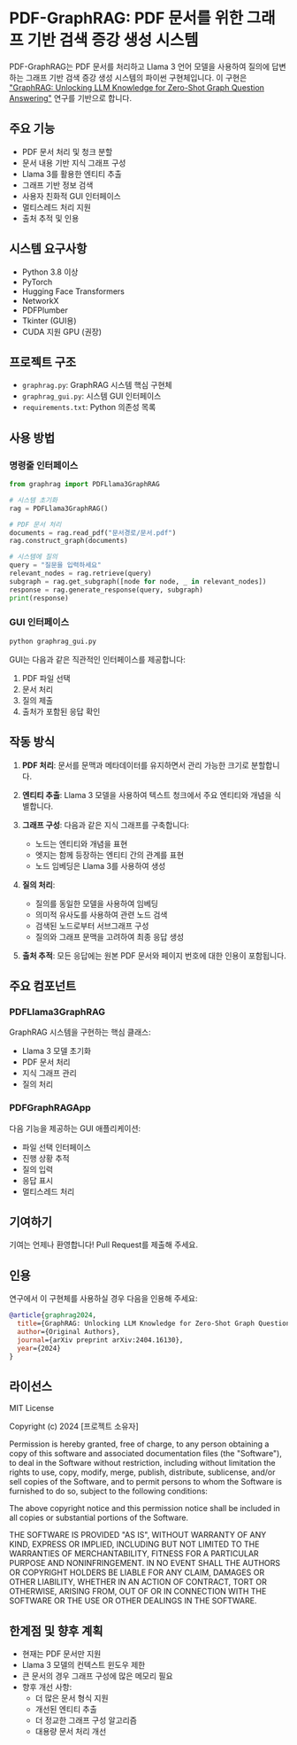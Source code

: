 # PDF-GraphRAG: PDF 문서를 위한 그래프 기반 검색 증강 생성 시스템

PDF-GraphRAG는 PDF 문서를 처리하고 Llama 3 언어 모델을 사용하여 질의에 답변하는 그래프 기반 검색 증강 생성 시스템의 파이썬 구현체입니다. 이 구현은 ["GraphRAG: Unlocking LLM Knowledge for Zero-Shot Graph Question Answering"](https://arxiv.org/pdf/2404.16130) 연구를 기반으로 합니다.

## 주요 기능

- PDF 문서 처리 및 청크 분할
- 문서 내용 기반 지식 그래프 구성
- Llama 3를 활용한 엔티티 추출
- 그래프 기반 정보 검색
- 사용자 친화적 GUI 인터페이스
- 멀티스레드 처리 지원
- 출처 추적 및 인용

## 시스템 요구사항

- Python 3.8 이상
- PyTorch
- Hugging Face Transformers
- NetworkX
- PDFPlumber
- Tkinter (GUI용)
- CUDA 지원 GPU (권장)

## 프로젝트 구조

- `graphrag.py`: GraphRAG 시스템 핵심 구현체
- `graphrag_gui.py`: 시스템 GUI 인터페이스
- `requirements.txt`: Python 의존성 목록

## 사용 방법

### 명령줄 인터페이스

```python
from graphrag import PDFLlama3GraphRAG

# 시스템 초기화
rag = PDFLlama3GraphRAG()

# PDF 문서 처리
documents = rag.read_pdf("문서경로/문서.pdf")
rag.construct_graph(documents)

# 시스템에 질의
query = "질문을 입력하세요"
relevant_nodes = rag.retrieve(query)
subgraph = rag.get_subgraph([node for node, _ in relevant_nodes])
response = rag.generate_response(query, subgraph)
print(response)
```

### GUI 인터페이스

```bash
python graphrag_gui.py
```

GUI는 다음과 같은 직관적인 인터페이스를 제공합니다:
1. PDF 파일 선택
2. 문서 처리
3. 질의 제출
4. 출처가 포함된 응답 확인

## 작동 방식

1. **PDF 처리**: 문서를 문맥과 메타데이터를 유지하면서 관리 가능한 크기로 분할합니다.

2. **엔티티 추출**: Llama 3 모델을 사용하여 텍스트 청크에서 주요 엔티티와 개념을 식별합니다.

3. **그래프 구성**: 다음과 같은 지식 그래프를 구축합니다:
   - 노드는 엔티티와 개념을 표현
   - 엣지는 함께 등장하는 엔티티 간의 관계를 표현
   - 노드 임베딩은 Llama 3를 사용하여 생성

4. **질의 처리**:
   - 질의를 동일한 모델을 사용하여 임베딩
   - 의미적 유사도를 사용하여 관련 노드 검색
   - 검색된 노드로부터 서브그래프 구성
   - 질의와 그래프 문맥을 고려하여 최종 응답 생성

5. **출처 추적**: 모든 응답에는 원본 PDF 문서와 페이지 번호에 대한 인용이 포함됩니다.

## 주요 컴포넌트

### PDFLlama3GraphRAG

GraphRAG 시스템을 구현하는 핵심 클래스:
- Llama 3 모델 초기화
- PDF 문서 처리
- 지식 그래프 관리
- 질의 처리

### PDFGraphRAGApp

다음 기능을 제공하는 GUI 애플리케이션:
- 파일 선택 인터페이스
- 진행 상황 추적
- 질의 입력
- 응답 표시
- 멀티스레드 처리

## 기여하기

기여는 언제나 환영합니다! Pull Request를 제출해 주세요.

## 인용

연구에서 이 구현체를 사용하실 경우 다음을 인용해 주세요:

```bibtex
@article{graphrag2024,
  title={GraphRAG: Unlocking LLM Knowledge for Zero-Shot Graph Question Answering},
  author={Original Authors},
  journal={arXiv preprint arXiv:2404.16130},
  year={2024}
}
```

## 라이선스

MIT License

Copyright (c) 2024 [프로젝트 소유자]

Permission is hereby granted, free of charge, to any person obtaining a copy
of this software and associated documentation files (the "Software"), to deal
in the Software without restriction, including without limitation the rights
to use, copy, modify, merge, publish, distribute, sublicense, and/or sell
copies of the Software, and to permit persons to whom the Software is
furnished to do so, subject to the following conditions:

The above copyright notice and this permission notice shall be included in all
copies or substantial portions of the Software.

THE SOFTWARE IS PROVIDED "AS IS", WITHOUT WARRANTY OF ANY KIND, EXPRESS OR
IMPLIED, INCLUDING BUT NOT LIMITED TO THE WARRANTIES OF MERCHANTABILITY,
FITNESS FOR A PARTICULAR PURPOSE AND NONINFRINGEMENT. IN NO EVENT SHALL THE
AUTHORS OR COPYRIGHT HOLDERS BE LIABLE FOR ANY CLAIM, DAMAGES OR OTHER
LIABILITY, WHETHER IN AN ACTION OF CONTRACT, TORT OR OTHERWISE, ARISING FROM,
OUT OF OR IN CONNECTION WITH THE SOFTWARE OR THE USE OR OTHER DEALINGS IN THE
SOFTWARE.

## 한계점 및 향후 계획

- 현재는 PDF 문서만 지원
- Llama 3 모델의 컨텍스트 윈도우 제한
- 큰 문서의 경우 그래프 구성에 많은 메모리 필요
- 향후 개선 사항:
  - 더 많은 문서 형식 지원
  - 개선된 엔티티 추출
  - 더 정교한 그래프 구성 알고리즘
  - 대용량 문서 처리 개선